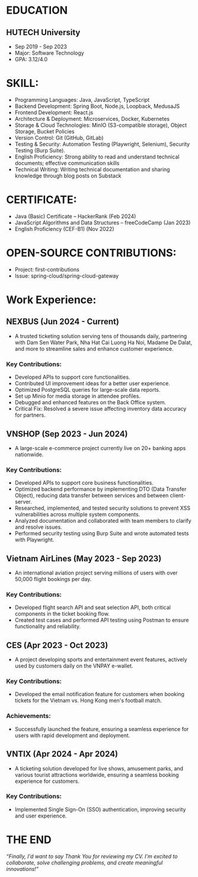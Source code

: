 # EDUCATION
## HUTECH University
- Sep 2019 - Sep 2023
- Major: Software Technology
- GPA: 3.12/4.0
# SKILL:
- Programming Languages: Java, JavaScript, TypeScript
- Backend Development: Spring Boot, Node.js, Loopback, MedusaJS
- Frontend Development: React.js
- Architecture & Deployment: Microservices, Docker, Kubernetes
- Storage & Cloud Technologies: MinIO (S3-compatible storage), Object Storage, Bucket Policies
- Version Control: Git (GitHub, GitLab)
- Testing & Security: Automation Testing (Playwright, Selenium), Security Testing (Burp Suite).
- English Proficiency: Strong ability to read and understand technical documents; effective communication skills
- Technical Writing: Writing technical documentation and sharing knowledge through blog posts on Substack
# CERTIFICATE:
- Java (Basic) Certificate – HackerRank (Feb 2024)
- JavaScript Algorithms and Data Structures – freeCodeCamp (Jan 2023)
- English Proficiency (CEF-B1) (Nov 2022)
# OPEN-SOURCE CONTRIBUTIONS:
- Project: first-contributions
- Issue: spring-cloud/spring-cloud-gateway
# Work Experience:
## NEXBUS (Jun 2024 - Current)
- A trusted ticketing solution serving tens of thousands daily, partnering with Dam Sen Water Park, Nha Hat Cai Luong Ha Noi, Madame De Dalat, and more to streamline sales and enhance customer experience.
### Key Contributions:
- Developed APIs to support core functionalities.
- Contributed UI improvement ideas for a better user experience.
- Optimized PostgreSQL queries for large-scale data reports.
- Set up Minio for media storage in attendee profiles.
- Debugged and enhanced features on the Back Office system.
- Critical Fix: Resolved a severe issue affecting inventory data accuracy for partners.
## VNSHOP (Sep 2023 - Jun 2024)
- A large-scale e-commerce project currently live on 20+ banking apps nationwide.
### Key Contributions:
- Developed APIs to support core business functionalities.
- Optimized backend performance by implementing DTO (Data Transfer Object), reducing data transfer between services and between client-server.
- Researched, implemented, and tested security solutions to prevent XSS vulnerabilities across multiple system components.
- Analyzed documentation and collaborated with team members to clarify and resolve issues.
- Performed security testing using Burp Suite and wrote automated tests with Playwright.
## Vietnam AirLines (May 2023 - Sep 2023)
- An international aviation project serving millions of users with over 50,000 flight bookings per day.
### Key Contributions:
- Developed flight search API and seat selection API, both critical components in the ticket booking flow.
- Created test cases and performed API testing using Postman to ensure functionality and reliability.
## CES (Apr 2023 - Oct 2023)
- A project developing sports and entertainment event features, actively used by customers daily on the VNPAY e-wallet.
### Key Contributions:
- Developed the email notification feature for customers when booking tickets for the Vietnam vs. Hong Kong men's football match.
### Achievements:
- Successfully launched the feature, ensuring a seamless experience for users with rapid development and deployment.
## VNTIX (Apr 2024 -  Apr 2024)
- A ticketing solution developed for live shows, amusement parks, and various tourist attractions worldwide, ensuring a seamless booking experience for customers.
### Key Contributions:
- Implemented Single Sign-On (SSO) authentication, improving security and user experience.
# THE END
*“Finally, I'd want to say Thank You for reviewing my CV. I'm excited to collaborate, solve challenging problems, and create meaningful innovations!”*

